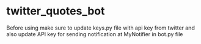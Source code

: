 # twitter_quotes_bot

Before using make sure to update keys.py file with api key from twitter and also update API key for sending notification at MyNotifier in bot.py file
